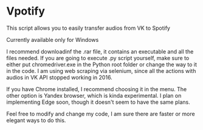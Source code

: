 # Vpotify
This script allows you to easily transfer audios from VK to Spotify

Currently available only for Windows

I recommend downloadinf the .rar file, it contains an executable and all the files needed. 
If you are going to execute .py script yourself, make sure to either put chromedriver.exe in the Python root folder or change the way to it in the code. 
I am using web scraping via selenium, since all the actions with audios in VK API stopped working in 2016.

If you have Chrome installed, I recommend choosing it in the menu. The other option is Yandex browser, which is kinda experimental. I plan on implementing Edge soon, though it doesn't seem to have the same plans.

Feel free to modify and change my code, I am sure there are faster or more elegant ways to do this.
